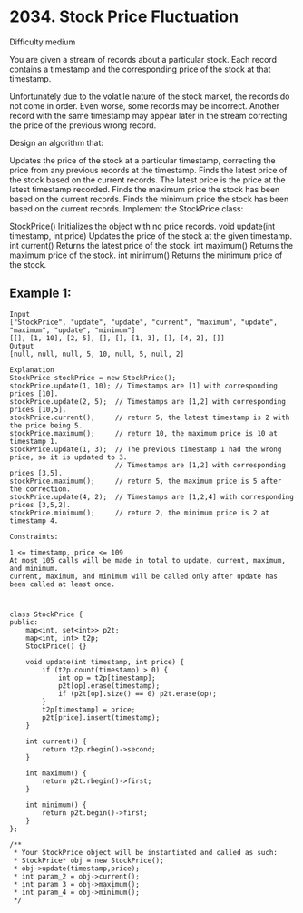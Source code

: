 # 2034. Stock Price Fluctuation 
Difficulty medium

You are given a stream of records about a particular stock. Each record contains a timestamp and the corresponding price of the stock at that timestamp.

Unfortunately due to the volatile nature of the stock market, the records do not come in order. Even worse, some records may be incorrect. Another record with the same timestamp may appear later in the stream correcting the price of the previous wrong record.

Design an algorithm that:

Updates the price of the stock at a particular timestamp, correcting the price from any previous records at the timestamp.
Finds the latest price of the stock based on the current records. The latest price is the price at the latest timestamp recorded.
Finds the maximum price the stock has been based on the current records.
Finds the minimum price the stock has been based on the current records.
Implement the StockPrice class:

StockPrice() Initializes the object with no price records.
void update(int timestamp, int price) Updates the price of the stock at the given timestamp.
int current() Returns the latest price of the stock.
int maximum() Returns the maximum price of the stock.
int minimum() Returns the minimum price of the stock.


## Example 1:
```
Input
["StockPrice", "update", "update", "current", "maximum", "update", "maximum", "update", "minimum"]
[[], [1, 10], [2, 5], [], [], [1, 3], [], [4, 2], []]
Output
[null, null, null, 5, 10, null, 5, null, 2]

Explanation
StockPrice stockPrice = new StockPrice();
stockPrice.update(1, 10); // Timestamps are [1] with corresponding prices [10].
stockPrice.update(2, 5);  // Timestamps are [1,2] with corresponding prices [10,5].
stockPrice.current();     // return 5, the latest timestamp is 2 with the price being 5.
stockPrice.maximum();     // return 10, the maximum price is 10 at timestamp 1.
stockPrice.update(1, 3);  // The previous timestamp 1 had the wrong price, so it is updated to 3.
                          // Timestamps are [1,2] with corresponding prices [3,5].
stockPrice.maximum();     // return 5, the maximum price is 5 after the correction.
stockPrice.update(4, 2);  // Timestamps are [1,2,4] with corresponding prices [3,5,2].
stockPrice.minimum();     // return 2, the minimum price is 2 at timestamp 4.
```


```
Constraints:

1 <= timestamp, price <= 109
At most 105 calls will be made in total to update, current, maximum, and minimum.
current, maximum, and minimum will be called only after update has been called at least once.
```


#
```
class StockPrice {
public:
    map<int, set<int>> p2t;
    map<int, int> t2p;
    StockPrice() {}
    
    void update(int timestamp, int price) {
        if (t2p.count(timestamp) > 0) {
            int op = t2p[timestamp];
            p2t[op].erase(timestamp);
            if (p2t[op].size() == 0) p2t.erase(op);
        }
        t2p[timestamp] = price;
        p2t[price].insert(timestamp);
    }
    
    int current() {
        return t2p.rbegin()->second;
    }
    
    int maximum() {
        return p2t.rbegin()->first;
    }
    
    int minimum() {
        return p2t.begin()->first;
    }
};

/**
 * Your StockPrice object will be instantiated and called as such:
 * StockPrice* obj = new StockPrice();
 * obj->update(timestamp,price);
 * int param_2 = obj->current();
 * int param_3 = obj->maximum();
 * int param_4 = obj->minimum();
 */
```